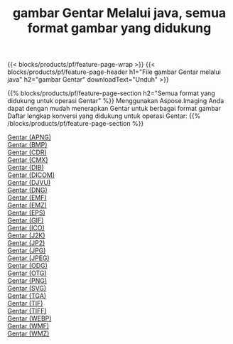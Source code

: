 ﻿---
title: gambar Gentar Melalui java, semua format gambar yang didukung 
weight: 3920
url: /id/java/dither 
lang: id
langdirlevel: 2
locales: zh-hans,ja,it,ru,de,es,fr,nl,id,lt,pl,pt,vi,tr,ko,zh-hant,ar,hi,th,sv,cs,uk,he
description: Menggunakan Aspose.Imaging Anda dapat dengan mudah Gentar gambar Via java
---

{{< blocks/products/pf/feature-page-wrap >}}
{{< blocks/products/pf/feature-page-header h1="File gambar Gentar melalui java" h2="gambar Gentar" downloadText="Unduh" >}}


{{% blocks/products/pf/feature-page-section  h2="Semua format yang didukung untuk operasi Gentar" %}}
Menggunakan Aspose.Imaging Anda dapat dengan mudah menerapkan Gentar untuk berbagai format gambar
<br/>
Daftar lengkap konversi yang didukung untuk operasi Gentar:
{{% /blocks/products/pf/feature-page-section %}}
<div class="container-fluid productfamilypage bg-gray">
    <div class="convertypes bg-gray agp-content section">
        <div class="container">
		<div class="row other-converters">
		    <div class='col-md-2 other-converter remove-lp remove-rp'><a href="/imaging/id/java/dither/apng" >Gentar (APNG)</a></div><div class='col-md-2 other-converter remove-lp remove-rp'><a href="/imaging/id/java/dither/bmp" >Gentar (BMP)</a></div><div class='col-md-2 other-converter remove-lp remove-rp'><a href="/imaging/id/java/dither/cdr" >Gentar (CDR)</a></div><div class='col-md-2 other-converter remove-lp remove-rp'><a href="/imaging/id/java/dither/cmx" >Gentar (CMX)</a></div><div class='col-md-2 other-converter remove-lp remove-rp'><a href="/imaging/id/java/dither/dib" >Gentar (DIB)</a></div><div class='col-md-2 other-converter remove-lp remove-rp'><a href="/imaging/id/java/dither/dicom" >Gentar (DICOM)</a></div><div class='col-md-2 other-converter remove-lp remove-rp'><a href="/imaging/id/java/dither/djvu" >Gentar (DJVU)</a></div><div class='col-md-2 other-converter remove-lp remove-rp'><a href="/imaging/id/java/dither/dng" >Gentar (DNG)</a></div><div class='col-md-2 other-converter remove-lp remove-rp'><a href="/imaging/id/java/dither/emf" >Gentar (EMF)</a></div><div class='col-md-2 other-converter remove-lp remove-rp'><a href="/imaging/id/java/dither/emz" >Gentar (EMZ)</a></div><div class='col-md-2 other-converter remove-lp remove-rp'><a href="/imaging/id/java/dither/eps" >Gentar (EPS)</a></div><div class='col-md-2 other-converter remove-lp remove-rp'><a href="/imaging/id/java/dither/gif" >Gentar (GIF)</a></div><div class='col-md-2 other-converter remove-lp remove-rp'><a href="/imaging/id/java/dither/ico" >Gentar (ICO)</a></div><div class='col-md-2 other-converter remove-lp remove-rp'><a href="/imaging/id/java/dither/j2k" >Gentar (J2K)</a></div><div class='col-md-2 other-converter remove-lp remove-rp'><a href="/imaging/id/java/dither/jp2" >Gentar (JP2)</a></div><div class='col-md-2 other-converter remove-lp remove-rp'><a href="/imaging/id/java/dither/jpg" >Gentar (JPG)</a></div><div class='col-md-2 other-converter remove-lp remove-rp'><a href="/imaging/id/java/dither/jpeg" >Gentar (JPEG)</a></div><div class='col-md-2 other-converter remove-lp remove-rp'><a href="/imaging/id/java/dither/odg" >Gentar (ODG)</a></div><div class='col-md-2 other-converter remove-lp remove-rp'><a href="/imaging/id/java/dither/otg" >Gentar (OTG)</a></div><div class='col-md-2 other-converter remove-lp remove-rp'><a href="/imaging/id/java/dither/png" >Gentar (PNG)</a></div><div class='col-md-2 other-converter remove-lp remove-rp'><a href="/imaging/id/java/dither/svg" >Gentar (SVG)</a></div><div class='col-md-2 other-converter remove-lp remove-rp'><a href="/imaging/id/java/dither/tga" >Gentar (TGA)</a></div><div class='col-md-2 other-converter remove-lp remove-rp'><a href="/imaging/id/java/dither/tif" >Gentar (TIF)</a></div><div class='col-md-2 other-converter remove-lp remove-rp'><a href="/imaging/id/java/dither/tiff" >Gentar (TIFF)</a></div><div class='col-md-2 other-converter remove-lp remove-rp'><a href="/imaging/id/java/dither/webp" >Gentar (WEBP)</a></div><div class='col-md-2 other-converter remove-lp remove-rp'><a href="/imaging/id/java/dither/wmf" >Gentar (WMF)</a></div><div class='col-md-2 other-converter remove-lp remove-rp'><a href="/imaging/id/java/dither/wmz" >Gentar (WMZ)</a></div>
                </div>
        </div>
    </div>
</div>
<br/>
